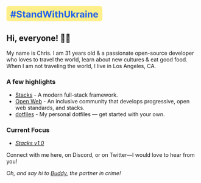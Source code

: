 [![Stand With Ukraine](https://raw.githubusercontent.com/vshymanskyy/StandWithUkraine/main/badges/StandWithUkraine.svg)](https://stand-with-ukraine.pp.ua)

## Hi, everyone! 👋🏼

My name is Chris. I am 31 years old & a passionate open-source developer who loves to travel the world, learn about new cultures & eat good food. When I am not traveling the world, I live in Los Angeles, CA.

### A few highlights

- [Stacks](https://github.com/stacksjs/stacks) - A modern full-stack framework.
- [Open Web](https://github.com/ow3org) - An inclusive community that develops progressive, open web standards, and stacks.
- [dotfiles](https://github.com/chrisbbreuer/dotfiles) - My personal dotfiles — get started with your own.

### Current Focus

- [_Stacks v1.0_](https://github.com/stacksjs/stacks)

Connect with me here, on Discord, or on Twitter—I would love to hear from you!

_Oh, and say hi to [Buddy](https://www.instagram.com/somebuddyspecial/), the partner in crime!_

